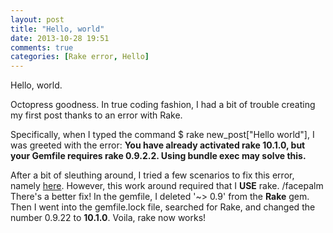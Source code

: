 ```yaml
---
layout: post
title: "Hello, world"
date: 2013-10-28 19:51
comments: true
categories: [Rake error, Hello]
---
```

Hello, world.

Octopress goodness. In true coding fashion, I had a bit of trouble creating my first post thanks to an error with Rake.

Specifically, when I typed the command $ rake new_post["Hello world"], I was greeted with the error: **You have already activated rake 10.1.0, but your Gemfile requires rake 0.9.2.2. Using bundle exec may solve this.**

After a bit of sleuthing around, I tried a few scenarios to fix this error, namely [here](http://www.flowerchild.org.uk/archive/2013/07/19/octopress-rake-errors-you-have-already-activated-x-but-your-gemfile-requires-y.html). However, this work around required that I **USE** rake. /facepalm <br>
There's a better fix! In the gemfile, I deleted '~> 0.9' from the **Rake** gem. Then I went into the gemfile.lock file, searched for Rake, and changed the number 0.9.22 to **10.1.0**. Voila, rake now works!
